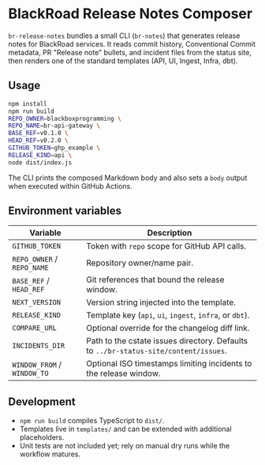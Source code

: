 # BlackRoad Release Notes Composer

`br-release-notes` bundles a small CLI (`br-notes`) that generates release notes for BlackRoad services. It reads commit history, Conventional Commit metadata, PR "Release note" bullets, and incident files from the status site, then renders one of the standard templates (API, UI, Ingest, Infra, dbt).

## Usage

```bash
npm install
npm run build
REPO_OWNER=blackboxprogramming \
REPO_NAME=br-api-gateway \
BASE_REF=v0.1.0 \
HEAD_REF=v0.2.0 \
GITHUB_TOKEN=ghp_example \
RELEASE_KIND=api \
node dist/index.js
```

The CLI prints the composed Markdown body and also sets a `body` output when executed within GitHub Actions.

## Environment variables

| Variable | Description |
| --- | --- |
| `GITHUB_TOKEN` | Token with `repo` scope for GitHub API calls. |
| `REPO_OWNER` / `REPO_NAME` | Repository owner/name pair. |
| `BASE_REF` / `HEAD_REF` | Git references that bound the release window. |
| `NEXT_VERSION` | Version string injected into the template. |
| `RELEASE_KIND` | Template key (`api`, `ui`, `ingest`, `infra`, or `dbt`). |
| `COMPARE_URL` | Optional override for the changelog diff link. |
| `INCIDENTS_DIR` | Path to the cstate issues directory. Defaults to `../br-status-site/content/issues`. |
| `WINDOW_FROM` / `WINDOW_TO` | Optional ISO timestamps limiting incidents to the release window. |

## Development

* `npm run build` compiles TypeScript to `dist/`.
* Templates live in `templates/` and can be extended with additional placeholders.
* Unit tests are not included yet; rely on manual dry runs while the workflow matures.

